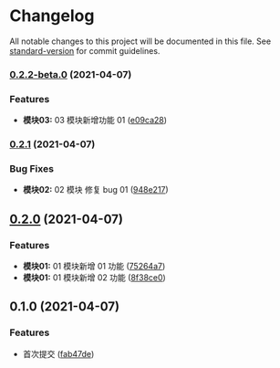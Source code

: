 # Changelog

All notable changes to this project will be documented in this file. See [standard-version](https://github.com/conventional-changelog/standard-version) for commit guidelines.

### [0.2.2-beta.0](https://gitee.com/xiaoYown/changelog_use/compare/v0.2.1...v0.2.2-beta.0) (2021-04-07)


### Features

* **模块03:** 03 模块新增功能 01 ([e09ca28](https://gitee.com/xiaoYown/changelog_use/commit/e09ca28833667806ce81bb4d50f31992b3aca043))

### [0.2.1](https://gitee.com/xiaoYown/changelog_use/compare/v0.2.0...v0.2.1) (2021-04-07)


### Bug Fixes

* **模块02:** 02 模块 修复 bug 01 ([948e217](https://gitee.com/xiaoYown/changelog_use/commit/948e217a4811f82fe446a9de223a80d04be5d3cd))

## [0.2.0](https://gitee.com/xiaoYown/changelog_use/compare/v0.1.0...v0.2.0) (2021-04-07)


### Features

* **模块01:** 01 模块新增 01 功能 ([75264a7](https://gitee.com/xiaoYown/changelog_use/commit/75264a76402493e3da846d082cb7b920b4577615))
* **模块01:** 01 模块新增 02 功能 ([8f38ce0](https://gitee.com/xiaoYown/changelog_use/commit/8f38ce0ff35d4abb661e6a2b139c105ed2d76634))

## 0.1.0 (2021-04-07)


### Features

* 首次提交 ([fab47de](https://gitee.com/xiaoYown/changelog_use/commit/fab47de64e2296cacf374c91fe413728ce66ed46))
